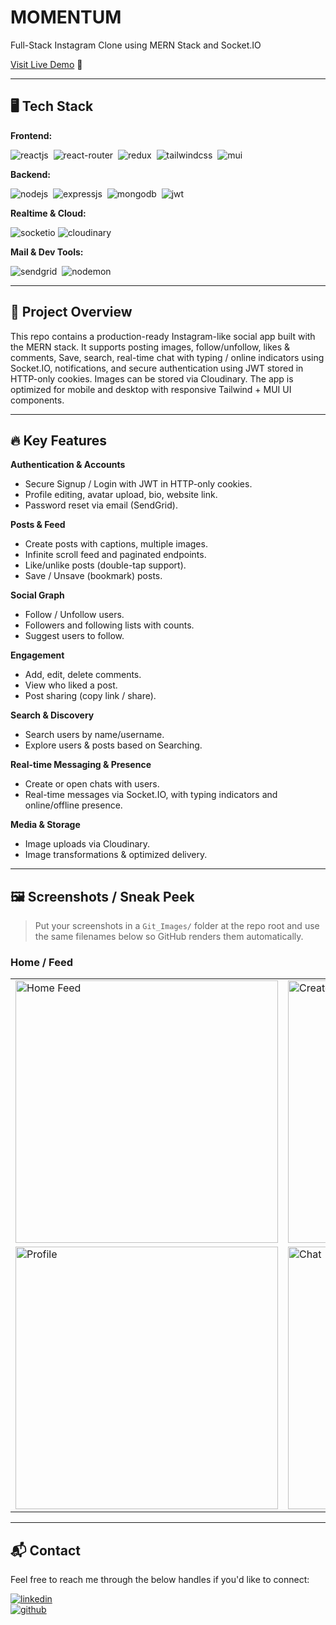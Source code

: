 # MOMENTUM
Full-Stack Instagram Clone using MERN Stack and Socket.IO

[Visit Live Demo](https://momentum-app-1jtb.onrender.com/) 🚀

---

## 🖥️ Tech Stack

**Frontend:**

![reactjs](https://img.shields.io/badge/React-20232A?style=for-the-badge&logo=react&logoColor=61DAFB)&nbsp;
![react-router](https://img.shields.io/badge/React_Router-CA4245?style=for-the-badge&logo=react-router&logoColor=white)&nbsp;
![redux](https://img.shields.io/badge/Redux-593D88?style=for-the-badge&logo=redux&logoColor=white)&nbsp;
![tailwindcss](https://img.shields.io/badge/Tailwind_CSS-38B2AC?style=for-the-badge&logo=tailwind-css&logoColor=white)&nbsp;
![mui](https://img.shields.io/badge/Material--UI-0081CB?style=for-the-badge&logo=material-ui&logoColor=white)&nbsp;

**Backend:**

![nodejs](https://img.shields.io/badge/Node.js-43853D?style=for-the-badge&logo=node.js&logoColor=white)&nbsp;
![expressjs](https://img.shields.io/badge/Express.js-000000?style=for-the-badge&logo=express&logoColor=white)&nbsp;
![mongodb](https://img.shields.io/badge/MongoDB-4EA94B?style=for-the-badge&logo=mongodb&logoColor=white)&nbsp;
![jwt](https://img.shields.io/badge/JWT-000000?style=for-the-badge&logo=JSON%20web%20tokens&logoColor=white)&nbsp;

**Realtime & Cloud:**

![socketio](https://img.shields.io/badge/Socket.io-010101?&style=for-the-badge&logo=Socket.io&logoColor=white)
![cloudinary](https://img.shields.io/badge/Cloudinary-1433BE?style=for-the-badge&logo=cloudinary&logoColor=white)

**Mail & Dev Tools:**

![sendgrid](https://img.shields.io/badge/SendGrid-00A6FF?style=for-the-badge)&nbsp;
![nodemon](https://img.shields.io/badge/Nodemon-76D04B?style=for-the-badge)&nbsp;

---

## 🚀 Project Overview

This repo contains a production-ready Instagram-like social app built with the MERN stack. It supports posting images, follow/unfollow, likes & comments, Save, search, real-time chat with typing / online indicators using Socket.IO, notifications, and secure authentication using JWT stored in HTTP-only cookies. Images can be stored via Cloudinary. The app is optimized for mobile and desktop with responsive Tailwind + MUI UI components.

---

## 🔥 Key Features

**Authentication & Accounts**
- Secure Signup / Login with JWT in HTTP-only cookies.
- Profile editing, avatar upload, bio, website link.
- Password reset via email (SendGrid).

**Posts & Feed**
- Create posts with captions, multiple images.
- Infinite scroll feed and paginated endpoints.
- Like/unlike posts (double-tap support).
- Save / Unsave (bookmark) posts.

**Social Graph**
- Follow / Unfollow users.
- Followers and following lists with counts.
- Suggest users to follow.

**Engagement**
- Add, edit, delete comments.
- View who liked a post.
- Post sharing (copy link / share).

**Search & Discovery**
- Search users by name/username.
- Explore users & posts based on Searching.

**Real-time Messaging & Presence**
- Create or open chats with users.
- Real-time messages via Socket.IO, with typing indicators and online/offline presence.

**Media & Storage**
- Image uploads via Cloudinary.
- Image transformations & optimized delivery.

---

## 🖼️ Screenshots / Sneak Peek

> Put your screenshots in a `Git_Images/` folder at the repo root and use the same filenames below so GitHub renders them automatically.

### Home / Feed
<table>
  <tr>
    <td><img src="Git_Images/home.png" alt="Home Feed" width="420"/></td>
    <td><img src="Git_Images/post_modal.png" alt="Create Post" width="420"/></td>
  </tr>
  <tr>
    <td><img src="Git_Images/profile.png" alt="Profile" width="420"/></td>
    <td><img src="Git_Images/chat.png" alt="Chat" width="420"/></td>
  </tr>
</table>

---

## 📬 Contact

Feel free to reach me through the below handles if you'd like to connect:

[![linkedin](https://img.shields.io/badge/LinkedIn-0077B5?style=for-the-badge&logo=linkedin&logoColor=white)](https://www.linkedin.com/in/iluru-mohammad-ali)  
[![github](https://img.shields.io/badge/GitHub-000000?style=for-the-badge&logo=github&logoColor=white)](https://github.com/ali-md321)  


